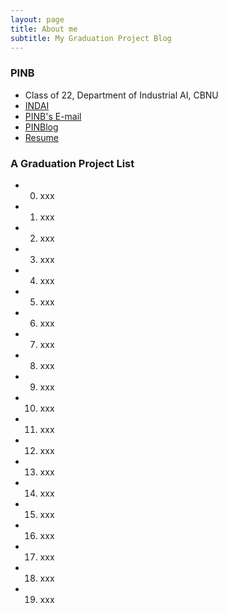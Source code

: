 ```yaml
---
layout: page
title: About me
subtitle: My Graduation Project Blog
---
```


### PINB 

- Class of 22, Department of Industrial AI, CBNU
- [INDAI](https://indai.cbnu.ac.kr/iai)
- [PINB's E-mail](deanpinb@gmail)
- [PINBlog](https://pinblog.codes)
- [Resume](https://resume.pinblog.codes)


### A Graduation Project List

* 00. xxx
* 01. xxx
* 02. xxx
* 03. xxx
* 04. xxx
* 05. xxx
* 06. xxx
* 07. xxx
* 08. xxx
* 09. xxx
* 10. xxx
* 11. xxx
* 12. xxx
* 13. xxx
* 14. xxx
* 15. xxx
* 16. xxx
* 17. xxx
* 18. xxx
* 19. xxx
